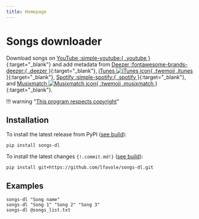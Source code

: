 ```yaml
---
title: Homepage
---
```


# Songs downloader

Download songs on [YouTube :simple-youtube:{ .youtube }](https://youtube.com){:target="_blank"}
and add metadata from
[Deezer :fontawesome-brands-deezer:{ .deezer }](https://deezer.com){:target="_blank"},
[iTunes ![iTunes icon](https://upload.wikimedia.org/wikipedia/commons/d/df/ITunes_logo.svg){ .twemoji .itunes }](https://apple.com/itunes){:target="_blank"},
[Spotify :simple-spotify:{ .spotify }](https://spotify.com){:target="_blank"},
and [Musixmatch ![Musixmatch icon](https://upload.wikimedia.org/wikipedia/commons/e/e3/Musixmatch_logo_icon_only.svg){ .twemoji .musixmatch }](https://musixmatch.com){:target="_blank"}.

!!! warning "[This program respects copyright](disclaimer.md)"

## Installation

To install the latest release from PyPI ([see build](https://github.com/lfavole/songs-dl/releases/latest)):

	pip install songs-dl

To install the latest changes `{!.commit.md!}` ([see build](latest-build.md)):

	pip install git+https://github.com/lfavole/songs-dl.git

## Examples

	songs-dl "Song name"
	songs-dl "Song 1" "Song 2" "Song 3"
	songs-dl @songs_list.txt
